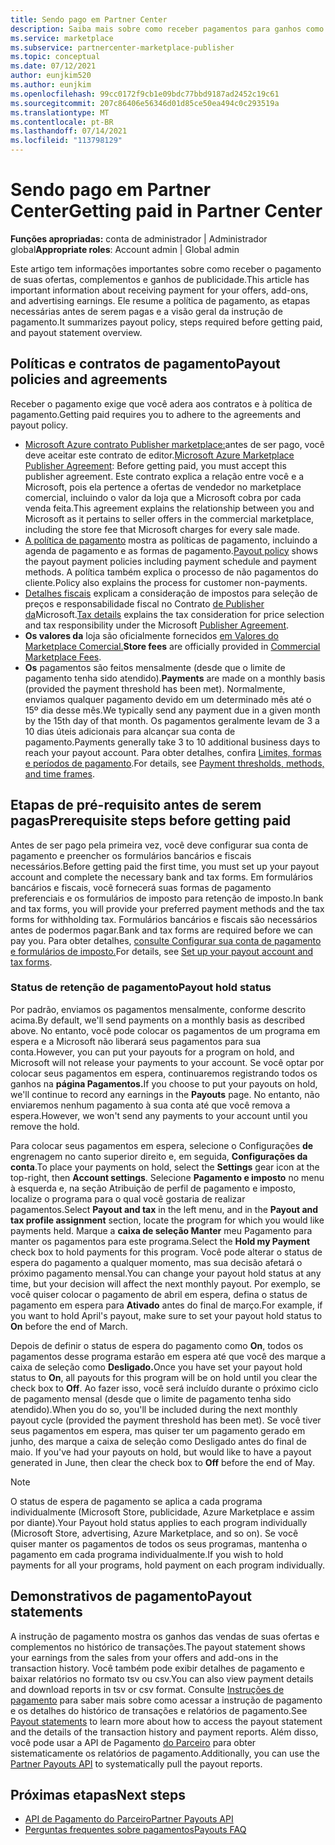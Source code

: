 ```yaml
---
title: Sendo pago em Partner Center
description: Saiba mais sobre como receber pagamentos para ganhos como um parceiro da Microsoft, como por meio de ofertas do marketplace comercial, programas de incentivos e o Provedor de Soluções na Nuvem programa. Inclui a política de pagamento, o status de espera do pagamento e as instruções de pagamento.
ms.service: marketplace
ms.subservice: partnercenter-marketplace-publisher
ms.topic: conceptual
ms.date: 07/12/2021
author: eunjkim520
ms.author: eunjkim
ms.openlocfilehash: 99cc0172f9cb1e09bdc77bbd9187ad2452c19c61
ms.sourcegitcommit: 207c86406e56346d01d85ce50ea494c0c293519a
ms.translationtype: MT
ms.contentlocale: pt-BR
ms.lasthandoff: 07/14/2021
ms.locfileid: "113798129"
---
```

# <a name="getting-paid-in-partner-center"></a><span data-ttu-id="bcd7b-104">Sendo pago em Partner Center</span><span class="sxs-lookup"><span data-stu-id="bcd7b-104">Getting paid in Partner Center</span></span>

<span data-ttu-id="bcd7b-105">**Funções apropriadas:** conta de administrador | Administrador global</span><span class="sxs-lookup"><span data-stu-id="bcd7b-105">**Appropriate roles**: Account admin | Global admin</span></span>

<span data-ttu-id="bcd7b-106">Este artigo tem informações importantes sobre como receber o pagamento de suas ofertas, complementos e ganhos de publicidade.</span><span class="sxs-lookup"><span data-stu-id="bcd7b-106">This article has important information about receiving payment for your offers, add-ons, and advertising earnings.</span></span> <span data-ttu-id="bcd7b-107">Ele resume a política de pagamento, as etapas necessárias antes de serem pagas e a visão geral da instrução de pagamento.</span><span class="sxs-lookup"><span data-stu-id="bcd7b-107">It summarizes payout policy, steps required before getting paid, and payout statement overview.</span></span>

## <a name="payout-policies-and-agreements"></a><span data-ttu-id="bcd7b-108">Políticas e contratos de pagamento</span><span class="sxs-lookup"><span data-stu-id="bcd7b-108">Payout policies and agreements</span></span>

<span data-ttu-id="bcd7b-109">Receber o pagamento exige que você adera aos contratos e à política de pagamento.</span><span class="sxs-lookup"><span data-stu-id="bcd7b-109">Getting paid requires you to adhere to the agreements and payout policy.</span></span>

- <span data-ttu-id="bcd7b-110">[Microsoft Azure contrato Publisher marketplace:](/legal/marketplace/msft-publisher-agreement)antes de ser pago, você deve aceitar este contrato de editor.</span><span class="sxs-lookup"><span data-stu-id="bcd7b-110">[Microsoft Azure Marketplace Publisher Agreement](/legal/marketplace/msft-publisher-agreement):  Before getting paid, you must accept this publisher agreement.</span></span> <span data-ttu-id="bcd7b-111">Este contrato explica a relação entre você e a Microsoft, pois ela pertence a ofertas de vendedor no marketplace comercial, incluindo o valor da loja que a Microsoft cobra por cada venda feita.</span><span class="sxs-lookup"><span data-stu-id="bcd7b-111">This agreement explains the relationship between you and Microsoft as it pertains to seller offers in the commercial marketplace, including the store fee that Microsoft charges for every sale made.</span></span>
- <span data-ttu-id="bcd7b-112">[A política de pagamento](payout-policy-details.md) mostra as políticas de pagamento, incluindo a agenda de pagamento e as formas de pagamento.</span><span class="sxs-lookup"><span data-stu-id="bcd7b-112">[Payout policy](payout-policy-details.md) shows the payout payment policies including payment schedule and payment methods.</span></span> <span data-ttu-id="bcd7b-113">A política também explica o processo de não pagamentos do cliente.</span><span class="sxs-lookup"><span data-stu-id="bcd7b-113">Policy also explains the process for customer non-payments.</span></span>
- <span data-ttu-id="bcd7b-114">[Detalhes fiscais](tax-details-marketplace.md) explicam a consideração de impostos para seleção de preços e responsabilidade fiscal no Contrato [de Publisher da](/legal/marketplace/msft-publisher-agreement)Microsoft.</span><span class="sxs-lookup"><span data-stu-id="bcd7b-114">[Tax details](tax-details-marketplace.md) explains the tax consideration for price selection and tax responsibility under the Microsoft [Publisher Agreement](/legal/marketplace/msft-publisher-agreement).</span></span>
- <span data-ttu-id="bcd7b-115">**Os valores da** loja são oficialmente fornecidos [em Valores do Marketplace Comercial.](/azure/marketplace/marketplace-commercial-transaction-capabilities-and-considerations)</span><span class="sxs-lookup"><span data-stu-id="bcd7b-115">**Store fees** are officially provided in [Commercial Marketplace Fees](/azure/marketplace/marketplace-commercial-transaction-capabilities-and-considerations).</span></span>
- <span data-ttu-id="bcd7b-116">**Os** pagamentos são feitos mensalmente (desde que o limite de pagamento tenha sido atendido).</span><span class="sxs-lookup"><span data-stu-id="bcd7b-116">**Payments** are made on a monthly basis (provided the payment threshold has been met).</span></span> <span data-ttu-id="bcd7b-117">Normalmente, enviamos qualquer pagamento devido em um determinado mês até o 15º dia desse mês.</span><span class="sxs-lookup"><span data-stu-id="bcd7b-117">We typically send any payment due in a given month by the 15th day of that month.</span></span> <span data-ttu-id="bcd7b-118">Os pagamentos geralmente levam de 3 a 10 dias úteis adicionais para alcançar sua conta de pagamento.</span><span class="sxs-lookup"><span data-stu-id="bcd7b-118">Payments generally take 3 to 10 additional business days to reach your payout account.</span></span> <span data-ttu-id="bcd7b-119">Para obter detalhes, confira [Limites, formas e períodos de pagamento](payment-thresholds-methods-timeframes.md).</span><span class="sxs-lookup"><span data-stu-id="bcd7b-119">For details, see [Payment thresholds, methods, and time frames](payment-thresholds-methods-timeframes.md).</span></span>

## <a name="prerequisite-steps-before-getting-paid"></a><span data-ttu-id="bcd7b-120">Etapas de pré-requisito antes de serem pagas</span><span class="sxs-lookup"><span data-stu-id="bcd7b-120">Prerequisite steps before getting paid</span></span>

<span data-ttu-id="bcd7b-121">Antes de ser pago pela primeira vez, você deve configurar sua conta de pagamento e preencher os formulários bancários e fiscais necessários.</span><span class="sxs-lookup"><span data-stu-id="bcd7b-121">Before getting paid the first time, you must set up your payout account and complete the necessary bank and tax forms.</span></span> <span data-ttu-id="bcd7b-122">Em formulários bancários e fiscais, você fornecerá suas formas de pagamento preferenciais e os formulários de imposto para retenção de imposto.</span><span class="sxs-lookup"><span data-stu-id="bcd7b-122">In bank and tax forms, you will provide your preferred payment methods and the tax forms for withholding tax.</span></span> <span data-ttu-id="bcd7b-123">Formulários bancários e fiscais são necessários antes de podermos pagar.</span><span class="sxs-lookup"><span data-stu-id="bcd7b-123">Bank and tax forms are required before we can pay you.</span></span> <span data-ttu-id="bcd7b-124">Para obter detalhes, [consulte Configurar sua conta de pagamento e formulários de imposto.](set-up-your-payout-account.md)</span><span class="sxs-lookup"><span data-stu-id="bcd7b-124">For details, see [Set up your payout account and tax forms](set-up-your-payout-account.md).</span></span>

### <a name="payout-hold-status"></a><span data-ttu-id="bcd7b-125">Status de retenção de pagamento</span><span class="sxs-lookup"><span data-stu-id="bcd7b-125">Payout hold status</span></span>

<span data-ttu-id="bcd7b-126">Por padrão, enviamos os pagamentos mensalmente, conforme descrito acima.</span><span class="sxs-lookup"><span data-stu-id="bcd7b-126">By default, we'll send payments on a monthly basis as described above.</span></span> <span data-ttu-id="bcd7b-127">No entanto, você pode colocar os pagamentos de um programa em espera e a Microsoft não liberará seus pagamentos para sua conta.</span><span class="sxs-lookup"><span data-stu-id="bcd7b-127">However, you can put your payouts for a program on hold, and Microsoft will not release your payments to your account.</span></span> <span data-ttu-id="bcd7b-128">Se você optar por colocar seus pagamentos em espera, continuaremos registrando todos os ganhos na **página Pagamentos.**</span><span class="sxs-lookup"><span data-stu-id="bcd7b-128">If you choose to put your payouts on hold, we'll continue to record any earnings in the **Payouts** page.</span></span> <span data-ttu-id="bcd7b-129">No entanto, não enviaremos nenhum pagamento à sua conta até que você remova a espera.</span><span class="sxs-lookup"><span data-stu-id="bcd7b-129">However, we won't send any payments to your account until you remove the hold.</span></span>

<span data-ttu-id="bcd7b-130">Para colocar seus pagamentos em espera, selecione o Configurações **de** engrenagem no canto superior direito e, em seguida, **Configurações da conta**.</span><span class="sxs-lookup"><span data-stu-id="bcd7b-130">To place your payments on hold, select the **Settings** gear icon at the top-right, then **Account settings**.</span></span> <span data-ttu-id="bcd7b-131">Selecione **Pagamento e imposto** no menu à  esquerda e, na seção Atribuição de perfil de pagamento e imposto, localize o programa para o qual você gostaria de realizar pagamentos.</span><span class="sxs-lookup"><span data-stu-id="bcd7b-131">Select **Payout and tax** in the left menu, and in the **Payout and tax profile assignment** section, locate the program for which you would like payments held.</span></span> <span data-ttu-id="bcd7b-132">Marque a **caixa de seleção Manter** meu Pagamento para manter os pagamentos para este programa.</span><span class="sxs-lookup"><span data-stu-id="bcd7b-132">Select the **Hold my Payment** check box to hold payments for this program.</span></span> <span data-ttu-id="bcd7b-133">Você pode alterar o status de espera do pagamento a qualquer momento, mas sua decisão afetará o próximo pagamento mensal.</span><span class="sxs-lookup"><span data-stu-id="bcd7b-133">You can change your payout hold status at any time, but your decision will affect the next monthly payout.</span></span> <span data-ttu-id="bcd7b-134">Por exemplo, se você quiser colocar o pagamento de abril em espera, defina o status de pagamento em espera para **Ativado** antes do final de março.</span><span class="sxs-lookup"><span data-stu-id="bcd7b-134">For example, if you want to hold April's payout, make sure to set your payout hold status to **On** before the end of March.</span></span>

<span data-ttu-id="bcd7b-135">Depois de definir o status de espera do pagamento como **On**, todos os pagamentos desse programa estarão em espera até que você des marque a caixa de seleção como **Desligado.**</span><span class="sxs-lookup"><span data-stu-id="bcd7b-135">Once you have set your payout hold status to **On**, all payouts for this program will be on hold until you clear the check box to **Off**.</span></span> <span data-ttu-id="bcd7b-136">Ao fazer isso, você será incluído durante o próximo ciclo de pagamento mensal (desde que o limite de pagamento tenha sido atendido).</span><span class="sxs-lookup"><span data-stu-id="bcd7b-136">When you do so, you'll be included during the next monthly payout cycle (provided the payment threshold has been met).</span></span> <span data-ttu-id="bcd7b-137">Se você tiver seus pagamentos em espera, mas quiser ter um pagamento gerado em junho, des marque a caixa de seleção como Desligado antes do final de maio. </span><span class="sxs-lookup"><span data-stu-id="bcd7b-137">If you've had your payouts on hold, but would like to have a payout generated in June, then clear the check box to **Off** before the end of May.</span></span>

>[!Note]
> <span data-ttu-id="bcd7b-138">O status de espera de pagamento se aplica a cada programa individualmente (Microsoft Store, publicidade, Azure Marketplace e assim por diante).</span><span class="sxs-lookup"><span data-stu-id="bcd7b-138">Your Payout hold status applies to each program individually (Microsoft Store, advertising, Azure Marketplace, and so on).</span></span> <span data-ttu-id="bcd7b-139">Se você quiser manter os pagamentos de todos os seus programas, mantenha o pagamento em cada programa individualmente.</span><span class="sxs-lookup"><span data-stu-id="bcd7b-139">If you wish to hold payments for all your programs, hold payment on each program individually.</span></span>

## <a name="payout-statements"></a><span data-ttu-id="bcd7b-140">Demonstrativos de pagamento</span><span class="sxs-lookup"><span data-stu-id="bcd7b-140">Payout statements</span></span>

<span data-ttu-id="bcd7b-141">A instrução de pagamento mostra os ganhos das vendas de suas ofertas e complementos no histórico de transações.</span><span class="sxs-lookup"><span data-stu-id="bcd7b-141">The payout statement shows your earnings from the sales from your offers and add-ons in the transaction history.</span></span> <span data-ttu-id="bcd7b-142">Você também pode exibir detalhes de pagamento e baixar relatórios no formato tsv ou csv.</span><span class="sxs-lookup"><span data-stu-id="bcd7b-142">You can also view payment details and download reports in tsv or csv format.</span></span> <span data-ttu-id="bcd7b-143">Consulte [Instruções de pagamento](payout-statement.md) para saber mais sobre como acessar a instrução de pagamento e os detalhes do histórico de transações e relatórios de pagamento.</span><span class="sxs-lookup"><span data-stu-id="bcd7b-143">See [Payout statements](payout-statement.md) to learn more about how to access the payout statement and the details of the transaction history and payment reports.</span></span> <span data-ttu-id="bcd7b-144">Além disso, você pode usar a API de Pagamento [do Parceiro](https://apidocs.microsoft.com/services/partnerpayouts) para obter sistematicamente os relatórios de pagamento.</span><span class="sxs-lookup"><span data-stu-id="bcd7b-144">Additionally, you can use the [Partner Payouts API](https://apidocs.microsoft.com/services/partnerpayouts) to systematically pull the payout reports.</span></span>

## <a name="next-steps"></a><span data-ttu-id="bcd7b-145">Próximas etapas</span><span class="sxs-lookup"><span data-stu-id="bcd7b-145">Next steps</span></span>

- [<span data-ttu-id="bcd7b-146">API de Pagamento do Parceiro</span><span class="sxs-lookup"><span data-stu-id="bcd7b-146">Partner Payouts API</span></span>](https://apidocs.microsoft.com/services/partnerpayouts)
- [<span data-ttu-id="bcd7b-147">Perguntas frequentes sobre pagamentos</span><span class="sxs-lookup"><span data-stu-id="bcd7b-147">Payouts FAQ</span></span>](payout-faq.yml)